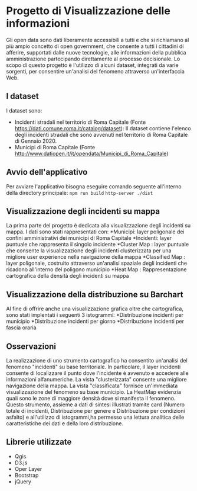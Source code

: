 # Progetto di Visualizzazione delle informazioni 
Gli open data sono dati liberamente accessibili a tutti e che si richiamano al più ampio concetto di open government, che consente a tutti i cittadini di afferire, supportati dalle nuove tecnologie, alle informazioni della pubblica amministrazione partecipando direttamente al processo decisionale.
Lo scopo di questo progetto è l'utilizzo di alcuni dataset, integrati da varie sorgenti, per consentire un'analisi del fenomeno attraverso un'interfaccia Web.


## I dataset 
I dataset sono:
* Incidenti stradali nel territorio di Roma Capitale (Fonte https://dati.comune.roma.it/catalog/dataset): Il dataset contiene l'elenco degli incidenti stradali che sono avvenuti nel territorio di Roma Capitale di Gennaio 2020.
* Municipi di Roma Capitale (Fonte http://www.datiopen.it/it/opendata/Municipi_di_Roma_Capitale)


## Avvio dell'applicativo
Per avviare l'applicativo bisogna eseguire comando seguente all'interno della directory principale:
	`npm run build`
    `http-server ./dist`


## Visualizzazione degli incidenti su mappa
La prima parte del progetto è dedicata alla visualizzazione degli incidenti su mappa. I dati sono stati rappresentati con:
*Municipi: layer poligonale dei confini amministrativi dei municipi di Roma Capitale
*Incidenti: layer puntuale che rappresenta il singolo incidente
*Cluster Map : layer puntuale che consente la visualizzazione degli incidenti clusterizzata per una migliore user experience nella navigazione della mappa
*Classified Map : layer poligonale, costruito attraverso un'analisi spaziale degli incidenti che ricadono all'interno del poligono municipio
*Heat Map : Rappresentazione cartografica della densità degli incidenti su mappa


## Visualizzazione della distribuzione su Barchart
Al fine di offrire anche una visualizzazione grafica oltre che cartografica, sono stati implentati i seguenti 3 istogrammi:
*Distribuzione incidenti per municipio
*Distribuzione incidenti per giorno
*Distribuzione incidenti per fascia oraria


## Osservazioni
La realizzazione di uno strumento cartografico ha consentito un'analisi del fenomeno "incidenti" su base territoriale. In particolare, il layer incidenti consente di localizzare il punto dove l'incidente è avvenuto e accedere alle informazioni alfanumeriche. 
La vista "clusterizzata" consente una migliore navigazione della mappa. La vista "classificata" fornisce un'immediata visualizzazione del fenomeno su base municipio. 
La HeatMap evidenzia quali sono le zone di maggiore densità dove si manifesta il fenomeno.
Questo strumento, assieme a dati di sintesi illustrati tramite card (Numero totale di incidenti, Distribuzione per genere e Distribuzione per condizioni asfalto) e all'utilizzo di istogrammi,ha permesso una lettura analitica delle caratteristiche dei dati e della loro distribuzione. 


## Librerie utilizzate
* Qgis
* D3.js
* Oper Layer
* Bootstrap
* jQuery
